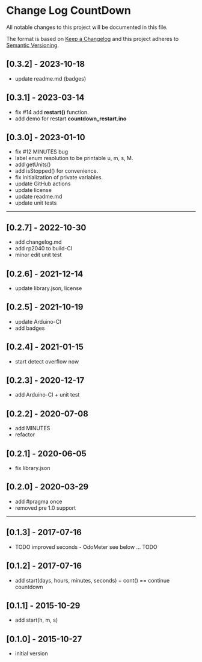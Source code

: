 # Change Log CountDown

All notable changes to this project will be documented in this file.

The format is based on [Keep a Changelog](http://keepachangelog.com/)
and this project adheres to [Semantic Versioning](http://semver.org/).


## [0.3.2] - 2023-10-18
- update readme.md (badges)


## [0.3.1] - 2023-03-14
- fix #14 add **restart()** function.
- add demo for restart **countdown_restart.ino**

## [0.3.0] - 2023-01-10
- fix #12 MINUTES bug
- label enum resolution to be printable u, m, s, M.
- add getUnits()
- add isStopped() for convenience.
- fix initialization of private variables.
- update GitHub actions
- update license
- update readme.md
- update unit tests

----

## [0.2.7] - 2022-10-30
- add changelog.md
- add rp2040 to build-CI
- minor edit unit test

## [0.2.6] - 2021-12-14
- update library.json, license

## [0.2.5] - 2021-10-19
- update Arduino-CI
- add badges

## [0.2.4] - 2021-01-15
- start detect overflow now

## [0.2.3] - 2020-12-17
- add Arduino-CI + unit test

## [0.2.2] - 2020-07-08
- add MINUTES
- refactor

## [0.2.1] - 2020-06-05
- fix library.json

## [0.2.0] - 2020-03-29
- add #pragma once
- removed pre 1.0 support

----

## [0.1.3] - 2017-07-16
- TODO improved seconds - OdoMeter see below ... TODO 

## [0.1.2] - 2017-07-16
- add start(days, hours, minutes, seconds) + cont() == continue countdown

## [0.1.1] - 2015-10-29
- add start(h, m, s)

## [0.1.0] - 2015-10-27
- initial version
